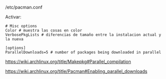 /etc/pacman.conf

Activar:

```
# Misc options
Color # muestra las cosas en color
VerbosePkgLists # diferencias de tamaño entre la instalacion actual y la nueva

[options]
ParallelDownloads=5 # number of packages being downloaded in parallel
```

<https://wiki.archlinux.org/title/Makepkg#Parallel_compilation>

<https://wiki.archlinux.org/title/Pacman#Enabling_parallel_downloads>
